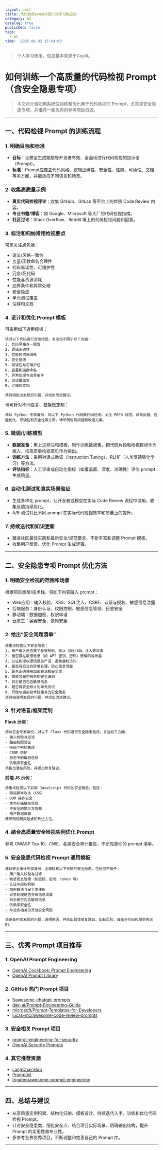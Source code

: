 ```yaml
---
layout: post
title: 代码检视prompt提示词学习和应用
category: AI
catalog: true
published: false
tags:
  - AI
time: '2025.08.02 15:49:00'
---
```

> 个人学习使用，信息基本来源于Coplit。

# 如何训练一个高质量的代码检视 Prompt（含安全隐患专项）

> 本文将介绍如何系统性训练和优化用于代码检视的 Prompt，尤其是安全隐患专项，并推荐一些优秀的参考项目资源。

---

## 一、代码检视 Prompt 的训练流程

### 1. 明确目标和标准

- **目标**：让模型生成能指导开发者有效、全面地进行代码检视的提示语（Prompt）。
- **标准**：Prompt应覆盖代码风格、逻辑正确性、安全性、性能、可读性、文档等多方面，并能适应不同语言和场景。

### 2. 收集高质量示例

- **真实代码检视评论**：收集 GitHub、GitLab 等平台上的优质 Code Review 内容。
- **专业书籍/博客**：如 Google、Microsoft 等大厂的代码检视指南。
- **社区讨论**：Stack Overflow、Reddit 等上的代码检视问题和回答。

### 3. 标注和归纳常用检视要点

常见关注点包括：

- 语法/风格一致性
- 变量/函数命名合理性
- 代码易读性、可维护性
- 冗余/死代码
- 性能与资源消耗
- 边界条件和异常处理
- 安全隐患
- 单元测试覆盖
- 注释和文档

### 4. 设计和优化 Prompt 模板

可采用如下通用模板：

```text
请对以下代码进行全面检视，关注但不限于以下方面：
1. 代码风格与一致性
2. 逻辑正确性
3. 性能和资源消耗
4. 安全隐患
5. 可读性与可维护性
6. 变量和函数命名
7. 异常处理与边界条件
8. 测试覆盖率
9. 注释和文档

请详细指出发现的问题，并给出改进建议。
```

也可针对不同语言、框架做定制：

```text
请以 Python 专家身份，对以下 Python 代码做代码检视。关注 PEP8 规范、异常处理、性能优化、可读性和安全性等方面。请举例说明问题和改进方案。
```

### 5. 微调/训练模型

- **数据准备**：用上述标注和模板，制作训练数据集，把代码片段和检视目标作为输入，把高质量检视意见作为输出。
- **训练方法**：采用对话式微调（Instruction Tuning）、RLHF（人类反馈强化学习）等方法。
- **评估指标**：人工评审或自动化指标（如覆盖面、深度、准确性）评估 prompt 生成质量。

### 6. 自动化测试和真实场景验证

- 生成多样化 prompt，让开发者或模型在实际 Code Review 流程中试用，收集反馈持续优化。
- A/B 测试对比不同 prompt 在实际代码检视效率和质量上的提升。

### 7. 持续迭代和知识更新

- 跟进社区最佳实践和最新安全/规范要求，不断丰富和调整 Prompt 模板。
- 收集用户反馈，优化 Prompt 生成逻辑。

---

## 二、安全隐患专项 Prompt 优化方法

### 1. 明确安全检视的范围和场景

根据项目类型/技术栈，将如下内容融入 prompt：

- Web应用：输入校验、XSS、SQL注入、CSRF、认证与授权、敏感信息泄露
- 后端服务：身份认证、权限控制、敏感信息管理、日志安全
- 移动端：数据加密、权限申请
- 云原生：容器安全、依赖安全

### 2. 给出“安全问题清单”

```text
请重点检查以下安全隐患：
1. 用户输入是否做了有效校验，防止 XSS/SQL 注入等攻击
2. 是否存在敏感信息（如 API 密钥、密码）硬编码或泄露
3. 认证和授权逻辑是否严谨，避免越权访问
4. 是否有充足的异常处理，防止信息泄露
5. 是否正确使用加密算法和安全库
6. 依赖包是否有已知安全漏洞
7. 日志是否包含敏感信息
8. 是否有安全相关的单元测试
9. 其他与当前技术栈相关的安全隐患
请详细说明发现的问题，并给出改进建议。
```

### 3. 针对语言/框架定制

**Flask 示例：**

```text
请以安全专家身份，对以下 Flask 代码进行安全隐患检视，关注如下方面：
- 输入校验与过滤
- 路由权限验证
- 密码与密钥管理
- CSRF 防护
- 日志中的敏感信息
- 依赖库安全性
请指出潜在风险，并提出修复建议。
```

**前端 JS 示例：**

```text
请重点检视以下前端 JavaScript 代码的安全隐患，包括：
- 跨站脚本攻击（XSS）
- DOM 操作安全
- 本地存储敏感信息
- 不安全的第三方依赖
- 用户数据暴露
请举例说明风险点和改进方法。
```

### 4. 结合高质量安全检视实例优化 Prompt

参考 OWASP Top 10、CWE、各类安全审计报告，不断完善你的 prompt 清单。

### 5. 安全隐患代码检视 Prompt 通用模板

```text
请以安全审计专家身份，全面检视以下代码的安全隐患，包括但不限于：
- 用户输入校验与过滤
- 敏感信息管理（如密钥、密码、token 等）
- 认证与授权机制
- 加密算法与安全库使用
- 异常处理是否导致信息泄露
- 日志是否包含敏感信息
- 依赖库安全性
- 与业务相关的其他安全风险

请逐条列举发现的问题，说明原因，并给出具体修复建议。如有风险，请结合代码片段举例说明。
```

---

## 三、优秀 Prompt 项目推荐

### 1. OpenAI Prompt Engineering

- [OpenAI Cookbook: Prompt Engineering](https://cookbook.openai.com/examples/prompt_engineering)
- [OpenAI Prompt Library](https://platform.openai.com/examples)

### 2. GitHub 热门 Prompt 项目

- [f/awesome-chatgpt-prompts](https://github.com/f/awesome-chatgpt-prompts)
- [dair-ai/Prompt-Engineering-Guide](https://github.com/dair-ai/Prompt-Engineering-Guide)
- [microsoft/Prompt-Templates-for-Developers](https://github.com/microsoft/Prompt-Templates-for-Developers)
- [lucas-mc/awesome-code-review-prompts](https://github.com/lucas-mc/awesome-code-review-prompts)

### 3. 安全相关 Prompt 项目

- [prompt-engineering-for-security](https://github.com/0xpayne/prompt-engineering-for-security)
- [OpenAI Security Prompts](https://platform.openai.com/examples?category=security)

### 4. 其它推荐资源

- [LangChainHub](https://smith.langchain.com/hub)
- [Promptist](https://promptist.ai/)
- [trigaten/awesome-prompt-engineering](https://github.com/trigaten/awesome-prompt-engineering)

---

## 四、总结与建议

- 从高质量实例积累、结构化归纳、模板设计、持续迭代入手，训练和优化代码检视 Prompt。
- 针对安全隐患类，细化安全点、结合项目实际场景、明确输出结构，提升 Prompt 的实用性和专业性。
- 多参考业界优秀项目，不断调整和完善自己的 Prompt 库。

---
